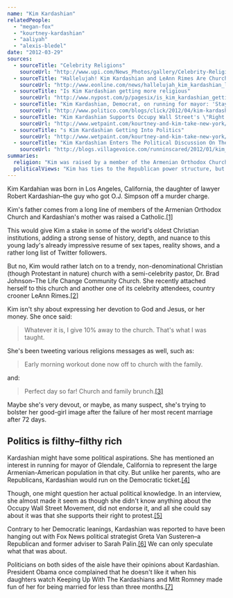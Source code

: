 ```yaml
---
name: "Kim Kardashian"
relatedPeople:
  - "megan-fox"
  - "kourtney-kardashian"
  - "aaliyah"
  - "alexis-bledel"
date: "2012-03-29"
sources:
  - sourceTitle: "Celebrity Religions"
    sourceUrl: "http://www.upi.com/News_Photos/gallery/Celebrity-Religions/4764/5"
  - sourceTitle: "Hallelujah! Kim Kardashian and LeAnn Rimes Are Church Buddies"
    sourceUrl: "http://www.eonline.com/news/hallelujah_kim_kardashian_leann_rimes/292103"
  - sourceTitle: "Is Kim Kardashian getting more religious"
    sourceUrl: "http://www.nypost.com/p/pagesix/is_kim_kardashian_getting_more_religious_UXgFGzuLHBpLDY9plBRswM"
  - sourceTitle: "Kim Kardashian, Democrat, on running for mayor: 'Stay Tuned.'"
    sourceUrl: "http://www.politico.com/blogs/click/2012/04/kim-kardashian-on-running-for-mayor-stay-tuned-121938.html"
  - sourceTitle: "Kim Kardashian Supports Occupy Wall Street's \"Right to Protest.\""
    sourceUrl: "http://www.wetpaint.com/kourtney-and-kim-take-new-york/articles/kim-kardashian-supports-occupy-wall-streets-right-to-protest"
  - sourceTitle: "s Kim Kardashian Getting Into Politics"
    sourceUrl: "http://www.wetpaint.com/kourtney-and-kim-take-new-york/articles/is-kim-kardashian-getting-into-politics"
  - sourceTitle: "Kim Kardashian Enters The Political Discussion On The Eve Of The Iowa Caucus"
    sourceUrl: "http://blogs.villagevoice.com/runninscared/2012/01/kim_kardashian.php"
summaries:
  religion: "Kim was raised by a member of the Armenian Orthodox Church and a Catholic. She prefers trendy non-denominational Christian churches."
  politicalViews: "Kim has ties to the Republican power structure, but she's expressed an interest in running for mayor of her hometown of Glendale, California--on the Democratic ticket."
---
```


Kim Kardahian was born in Los Angeles, California, the daughter of lawyer Robert Kardashian–the guy who got O.J. Simpson off a murder charge.

Kim's father comes from a long line of members of the Armenian Orthodox Church and Kardashian's mother was raised a Catholic.<a class="source-citation" href="#http%3A%2F%2Fwww.upi.com%2FNews_Photos%2Fgallery%2FCelebrity-Religions%2F4764%2F5" title="Celebrity Religions">[1]</a>

This would give Kim a stake in some of the world's oldest Christian institutions, adding a strong sense of history, depth, and nuance to this young lady's already impressive resume of sex tapes, reality shows, and a rather long list of Twitter followers.

But no, Kim would rather latch on to a trendy, non-denominational Christian (though Protestant in nature) church with a semi-celebrity pastor, Dr. Brad Johnson–The Life Change Community Church. She recently attached herself to this church and another one of its celebrity attendees, country crooner LeAnn Rimes.<a class="source-citation" href="#http%3A%2F%2Fwww.eonline.com%2Fnews%2Fhallelujah_kim_kardashian_leann_rimes%2F292103" title="Hallelujah! Kim Kardashian and LeAnn Rimes Are Church Buddies">[2]</a>

Kim isn't shy about expressing her devotion to God and Jesus, or her money. She once said:

>Whatever it is, I give 10% away to the church. That's what I was taught.

She's been tweeting various religions messages as well, such as:

>Early morning workout done now off to church with the family.

and:

>Perfect day so far! Church and family brunch.<a class="source-citation" href="#http%3A%2F%2Fwww.nypost.com%2Fp%2Fpagesix%2Fis_kim_kardashian_getting_more_religious_UXgFGzuLHBpLDY9plBRswM" title="Is Kim Kardashian getting more religious">[3]</a>

Maybe she's very devout, or maybe, as many suspect, she's trying to bolster her good-girl image after the failure of her most recent marriage after 72 days.


## Politics is filthy–filthy rich

Kardashian might have some political aspirations. She has mentioned an interest in running for mayor of Glendale, California to represent the large Armenian-American population in that city. But unlike her parents, who are Republicans, Kardashian would run on the Democratic ticket.<a class="source-citation" href="#http%3A%2F%2Fwww.politico.com%2Fblogs%2Fclick%2F2012%2F04%2Fkim-kardashian-on-running-for-mayor-stay-tuned-121938.html" title="Kim Kardashian, Democrat, on running for mayor: &apos;Stay Tuned.&apos;">[4]</a>

Though, one might question her actual political knowledge. In an interview, she almost made it seem as though she didn't know anything about the Occupy Wall Street Movement, did not endorse it, and all she could say about it was that she supports their right to protest.<a class="source-citation" href="#http%3A%2F%2Fwww.wetpaint.com%2Fkourtney-and-kim-take-new-york%2Farticles%2Fkim-kardashian-supports-occupy-wall-streets-right-to-protest" title="Kim Kardashian Supports Occupy Wall Street&apos;s &quot;Right to Protest.&quot;">[5]</a>

Contrary to her Democratic leanings, Kardashian was reported to have been hanging out with Fox News political strategist Greta Van Susteren–a Republican and former adviser to Sarah Palin.<a class="source-citation" href="#http%3A%2F%2Fwww.wetpaint.com%2Fkourtney-and-kim-take-new-york%2Farticles%2Fis-kim-kardashian-getting-into-politics" title="s Kim Kardashian Getting Into Politics">[6]</a> We can only speculate what that was about.

Politicians on both sides of the aisle have their opinions about Kardashian. President Obama once complained that he doesn't like it when his daughters watch Keeping Up With The Kardashians and Mitt Romney made fun of her for being married for less than three months.<a class="source-citation" href="#http%3A%2F%2Fblogs.villagevoice.com%2Frunninscared%2F2012%2F01%2Fkim_kardashian.php" title="Kim Kardashian Enters The Political Discussion On The Eve Of The Iowa Caucus">[7]</a>